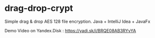# drag-drop-crypt
Simple drag &amp; drop AES 128 file encryption. Java + IntelliJ Idea + JavaFx

Demo Video on Yandex.Disk : https://yadi.sk/i/BRQE08AB3RYvYA

